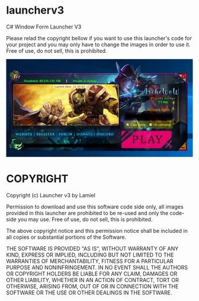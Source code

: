 # launcherv3
C# Window Form Launcher V3

Please relad the copyright bellow if you want to use this launcher's code for your project and you may only have to change the images in order to use it.
Free of use, do not sell, this is prohibited.

![Launcher Screenshot](launcher_screenshot.jpg)

# COPYRIGHT

Copyright (c) Launcher v3 by Lamiel

Permission to download and use this software code side only, all images provided in this launcher are prohibited to be re-used and only the code-side you may use.
Free of use, do not sell, this is prohibited.

The above copyright notice and this permission notice shall be included in all copies or substantial portions of the Software.

THE SOFTWARE IS PROVIDED "AS IS", WITHOUT WARRANTY OF ANY KIND, EXPRESS OR IMPLIED, INCLUDING BUT NOT LIMITED TO THE WARRANTIES OF MERCHANTABILITY, 
FITNESS FOR A PARTICULAR PURPOSE AND NONINFRINGEMENT. IN NO EVENT SHALL THE AUTHORS OR COPYRIGHT HOLDERS BE LIABLE FOR ANY CLAIM, 
DAMAGES OR OTHER LIABILITY, WHETHER IN AN ACTION OF CONTRACT, TORT OR OTHERWISE, ARISING FROM, 
OUT OF OR IN CONNECTION WITH THE SOFTWARE OR THE USE OR OTHER DEALINGS IN THE SOFTWARE.